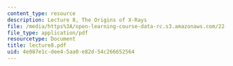 ```yaml
---
content_type: resource
description: Lecture 8, The Origins of X-Rays
file: /media/https%3A/open-learning-course-data-rc.s3.amazonaws.com/22-058-principles-of-medical-imaging-fall-2002/4e087e1cdee45aa0e82d54c266652564_lecture8.pdf
file_type: application/pdf
resourcetype: Document
title: lecture8.pdf
uid: 4e087e1c-dee4-5aa0-e82d-54c266652564
---
```

